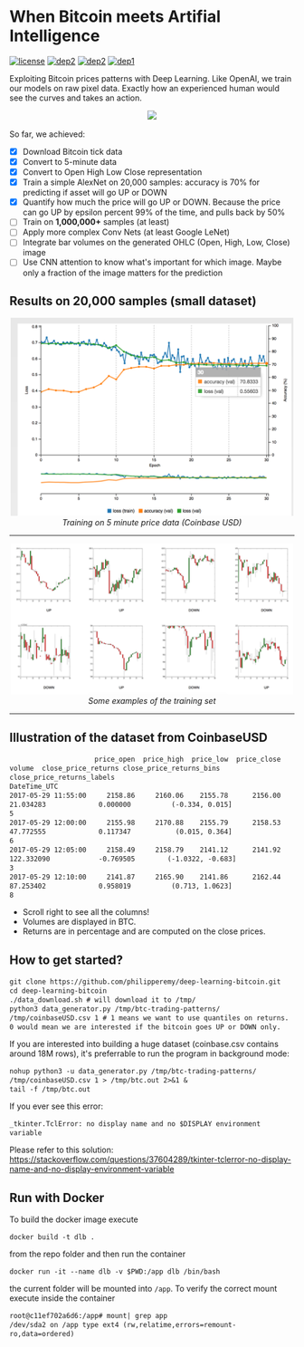 # When Bitcoin meets Artifial Intelligence
[![license](https://img.shields.io/badge/License-Apache_2.0-brightgreen.svg)](https://github.com/philipperemy/keras-attention-mechanism/blob/master/LICENSE)
[![dep2](https://img.shields.io/badge/Keras-2.0+-brightgreen.svg)](https://keras.io/)
[![dep2](https://img.shields.io/badge/NVIDIA_Digits-5.0+-brightgreen.svg)](https://github.com/NVIDIA/DIGITS/releases)
[![dep1](https://img.shields.io/badge/Status-Work_In_Progress-orange.svg)](https://www.tensorflow.org/)

Exploiting Bitcoin prices patterns with Deep Learning. Like OpenAI, we train our models on raw pixel data. Exactly how an experienced human would see the curves and takes an action.

<p align="center">
  <img src="https://bitcoin.org/img/icons/opengraph.png" width="100">
</p>

So far, we achieved:

- [x] Download Bitcoin tick data
- [x] Convert to 5-minute data
- [x] Convert to Open High Low Close representation
- [x] Train a simple AlexNet on 20,000 samples: accuracy is 70% for predicting if asset will go UP or DOWN
- [x] Quantify how much the price will go UP or DOWN. Because the price can go UP by epsilon percent 99% of the time, and pulls back by 50%
- [ ] Train on **1,000,000+** samples (at least)
- [ ] Apply more complex Conv Nets (at least Google LeNet)
- [ ] Integrate bar volumes on the generated OHLC (Open, High, Low, Close) image
- [ ] Use CNN attention to know what's important for which image. Maybe only a fraction of the image matters for the prediction

## Results on 20,000 samples (small dataset)

<p align="center">
  <img src="assets/1.png" width="500">
  <br><i>Training on 5 minute price data (Coinbase USD)</i>
</p>

<hr/>

<p align="center">
  <img src="assets/2.png" width="500">
  <br><i>Some examples of the training set</i>
</p>

<hr/>

## Illustration of the dataset from CoinbaseUSD

```
                     price_open  price_high  price_low  price_close      volume  close_price_returns close_price_returns_bins  close_price_returns_labels
DateTime_UTC                                                                                                                                             
2017-05-29 11:55:00     2158.86     2160.06    2155.78      2156.00   21.034283             0.000000          (-0.334, 0.015]                           5
2017-05-29 12:00:00     2155.98     2170.88    2155.79      2158.53   47.772555             0.117347           (0.015, 0.364]                           6
2017-05-29 12:05:00     2158.49     2158.79    2141.12      2141.92  122.332090            -0.769505        (-1.0322, -0.683]                           3
2017-05-29 12:10:00     2141.87     2165.90    2141.86      2162.44   87.253402             0.958019          (0.713, 1.0623]                           8
```
- Scroll right to see all the columns!
- Volumes are displayed in BTC.
- Returns are in percentage and are computed on the close prices.

## How to get started?
```
git clone https://github.com/philipperemy/deep-learning-bitcoin.git
cd deep-learning-bitcoin
./data_download.sh # will download it to /tmp/
python3 data_generator.py /tmp/btc-trading-patterns/ /tmp/coinbaseUSD.csv 1 # 1 means we want to use quantiles on returns. 0 would mean we are interested if the bitcoin goes UP or DOWN only.
```

If you are interested into building a huge dataset (coinbase.csv contains around 18M rows), it's preferrable to run the program in background mode:

```
nohup python3 -u data_generator.py /tmp/btc-trading-patterns/ /tmp/coinbaseUSD.csv 1 > /tmp/btc.out 2>&1 &
tail -f /tmp/btc.out
```

If you ever see this error:

```
_tkinter.TclError: no display name and no $DISPLAY environment variable
```

Please refer to this solution: https://stackoverflow.com/questions/37604289/tkinter-tclerror-no-display-name-and-no-display-environment-variable

## Run with Docker

To build the docker image execute

```
docker build -t dlb .
```

from the repo folder and then run the container

```
docker run -it --name dlb -v $PWD:/app dlb /bin/bash
```

the current folder will be mounted into `/app`. To verify the correct mount
execute inside the container

```
root@c11ef702a6d6:/app# mount| grep app
/dev/sda2 on /app type ext4 (rw,relatime,errors=remount-ro,data=ordered)
```
